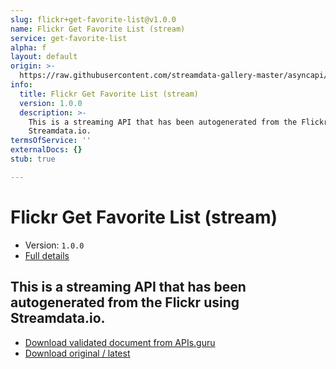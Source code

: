 ```yaml
---
slug: flickr+get-favorite-list@v1.0.0
name: Flickr Get Favorite List (stream)
service: get-favorite-list
alpha: f
layout: default
origin: >-
  https://raw.githubusercontent.com/streamdata-gallery-master/asyncapi/master/_listings/flickr/flickr-get-favorite-list-stream-async.md
info:
  title: Flickr Get Favorite List (stream)
  version: 1.0.0
  description: >-
    This is a streaming API that has been autogenerated from the Flickr using
    Streamdata.io.
termsOfService: ''
externalDocs: {}
stub: true

---
```

# Flickr Get Favorite List (stream)

* Version: `1.0.0`
* [Full details](../html/flickr+get-favorite-list@v1.0.0.html)



## This is a streaming API that has been autogenerated from the Flickr using Streamdata.io.



* [Download validated document from APIs.guru](https://raw.githubusercontent.com/APIs-guru/asyncapi-directory/master/docs/APIs/flickr%2Bget-favorite-list%40v1.0.0.yaml)
* [Download original / latest](https://raw.githubusercontent.com/streamdata-gallery-master/asyncapi/master/_listings/flickr/flickr-get-favorite-list-stream-async.md)

<script type="application/ld+json">
{
  "@context": "http://schema.org/",
  "@type": "WebAPI",
  "description": "This is a streaming API that has been autogenerated from the Flickr using Streamdata.io.",
  "documentation": "",

  "name": "Flickr Get Favorite List (stream)"
}
</script>
